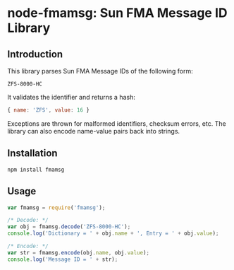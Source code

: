 # node-fmamsg: Sun FMA Message ID Library

## Introduction

This library parses Sun FMA Message IDs of the following form:

    ZFS-8000-HC

It validates the identifier and returns a hash:

```javascript
{ name: 'ZFS', value: 16 }
```

Exceptions are thrown for malformed identifiers, checksum errors, etc.  The library can also encode name-value pairs back into strings.

## Installation

    npm install fmamsg

## Usage

```javascript
var fmamsg = require('fmamsg');

/* Decode: */
var obj = fmamsg.decode('ZFS-8000-HC');
console.log('Dictionary = ' + obj.name + ', Entry = ' + obj.value);

/* Encode: */
var str = fmamsg.encode(obj.name, obj.value);
console.log('Message ID = ' + str);
```
